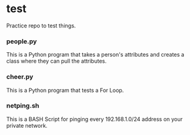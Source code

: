 # test
Practice repo to test things.

### people.py
This is a Python program that takes a person's attributes and creates a class where they can pull the attributes.

### cheer.py
This is a Python program that tests a For Loop.

### netping.sh
This is a BASH Script for pinging every 192.168.1.0/24 address on your private network.
